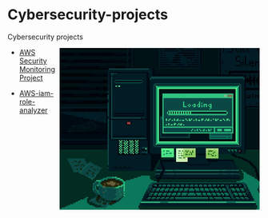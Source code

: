 # Cybersecurity-projects
Cybersecurity projects 

<img align="right" alt="Coding" width="400" src="https://github.com/Juniorklb/Juniorklb/blob/662692f737cc8f550da799d48190446b55a68900/Working%20hard.jpeg">

- <a href=https://github.com/Juniorklb/Security-Monitoring-Project-on-AWS/blob/main/README.md>AWS Security Monitoring Project</a>

- <a href="https://github.com/Juniorklb/AWS-iam-role-analyzer">AWS-iam-role-analyzer</a>
